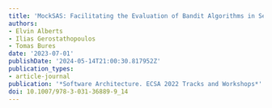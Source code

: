 ```yaml
---
title: 'MockSAS: Facilitating the Evaluation of Bandit Algorithms in Self-adaptive Systems'
authors:
- Elvin Alberts
- Ilias Gerostathopoulos
- Tomas Bures
date: '2023-07-01'
publishDate: '2024-05-14T21:00:30.817952Z'
publication_types:
- article-journal
publication: '*Software Architecture. ECSA 2022 Tracks and Workshops*'
doi: 10.1007/978-3-031-36889-9_14
---
```

